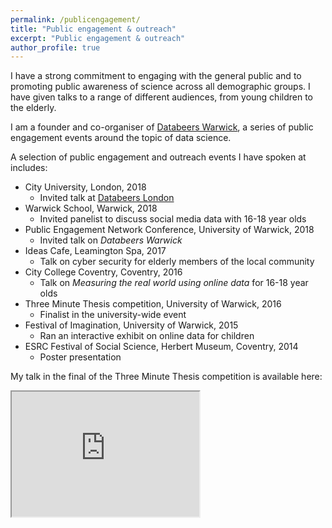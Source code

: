 ```yaml
---
permalink: /publicengagement/
title: "Public engagement & outreach"
excerpt: "Public engagement & outreach"
author_profile: true
---
```

I have a strong commitment to engaging with the general public and to promoting public awareness of science across all demographic groups. I have given talks to a range of different audiences, from young children to the elderly.

I am a founder and co-organiser of <a href="https://databeerswrik.tumblr.com" target="_blank" rel="noopener noreferrer">Databeers Warwick</a>, a series of public engagement events around the topic of data science.

A selection of public engagement and outreach events I have spoken at includes:

* City University, London, 2018
  * Invited talk at <a href="https://databeersldn.tumblr.com" target="_blank" rel="no opener no referrer">Databeers London</a>
* Warwick School, Warwick, 2018
  * Invited panelist to discuss social media data with 16-18 year olds
* Public Engagement Network Conference, University of Warwick, 2018
  * Invited talk on <em> Databeers Warwick</em>
* Ideas Cafe, Leamington Spa, 2017
  * Talk on cyber security for elderly members of the local community
* City College Coventry, Coventry, 2016
  * Talk on <i> Measuring the real world using online data </i>for 16-18 year olds
* Three Minute Thesis competition, University of Warwick, 2016
  * Finalist in the university-wide event
* Festival of Imagination, University of Warwick, 2015
  * Ran an interactive exhibit on online data for children
* ESRC Festival of Social Science, Herbert Museum, Coventry, 2014
  * Poster presentation

My talk in the final of the Three Minute Thesis competition is available here:

<iframe width="300" height="200"
src="https://www.youtube.com/embed/QEuefaFC0Xg">
</iframe>